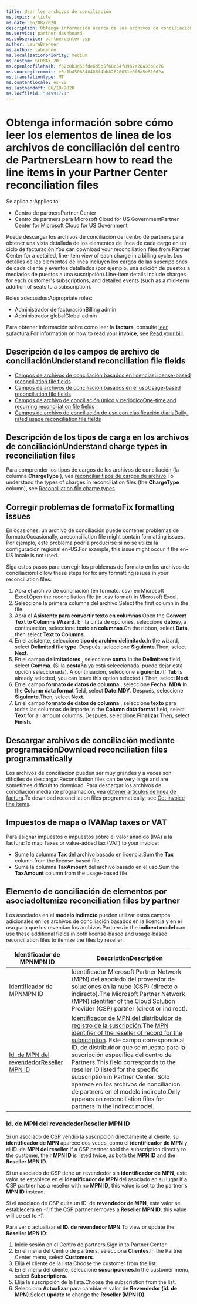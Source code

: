```yaml
---
title: Usar los archivos de conciliación
ms.topic: article
ms.date: 06/08/2020
description: Obtenga información acerca de los archivos de conciliación en el centro de Partners y cómo interpretar las vistas detalladas del artículo de línea de los cargos de un ciclo de facturación determinado.
ms.service: partner-dashboard
ms.subservice: partnercenter-csp
author: LauraBrenner
ms.author: labrenne
ms.localizationpriority: medium
ms.custom: SEOMAY.20
ms.openlocfilehash: f52c0b3d53fde6d5b5f68c54f8967e26a33b8c76
ms.sourcegitcommit: e0a1b4506840486f4bb82620051e0f6a5e81662a
ms.translationtype: MT
ms.contentlocale: es-ES
ms.lasthandoff: 06/18/2020
ms.locfileid: "84991771"
---
```

# <a name="learn-how-to-read-the-line-items-in-your-partner-center-reconciliation-files"></a><span data-ttu-id="19db0-103">Obtenga información sobre cómo leer los elementos de línea de los archivos de conciliación del centro de Partners</span><span class="sxs-lookup"><span data-stu-id="19db0-103">Learn how to read the line items in your Partner Center reconciliation files</span></span>

<span data-ttu-id="19db0-104">Se aplica a:</span><span class="sxs-lookup"><span data-stu-id="19db0-104">Applies to:</span></span>

- <span data-ttu-id="19db0-105">Centro de partners</span><span class="sxs-lookup"><span data-stu-id="19db0-105">Partner Center</span></span>
- <span data-ttu-id="19db0-106">Centro de partners para Microsoft Cloud for US Government</span><span class="sxs-lookup"><span data-stu-id="19db0-106">Partner Center for Microsoft Cloud for US Government</span></span>

<span data-ttu-id="19db0-107">Puede descargar los archivos de conciliación del centro de partners para obtener una vista detallada de los elementos de línea de cada cargo en un ciclo de facturación.</span><span class="sxs-lookup"><span data-stu-id="19db0-107">You can download your reconciliation files from Partner Center for a detailed, line-item view of each charge in a billing cycle.</span></span> <span data-ttu-id="19db0-108">Los detalles de los elementos de línea incluyen los cargos de las suscripciones de cada cliente y eventos detallados (por ejemplo, una adición de puestos a mediados de puestos a una suscripción).</span><span class="sxs-lookup"><span data-stu-id="19db0-108">Line-item details include charges for each customer's subscriptions, and detailed events (such as a mid-term addition of seats to a subscription).</span></span>

<span data-ttu-id="19db0-109">Roles adecuados:</span><span class="sxs-lookup"><span data-stu-id="19db0-109">Appropriate roles:</span></span>

- <span data-ttu-id="19db0-110">Administrador de facturación</span><span class="sxs-lookup"><span data-stu-id="19db0-110">Billing admin</span></span>
- <span data-ttu-id="19db0-111">Administrador global</span><span class="sxs-lookup"><span data-stu-id="19db0-111">Global admin</span></span>

<span data-ttu-id="19db0-112">Para obtener información sobre cómo leer la **factura**, consulte [leer su](read-your-bill.md)factura.</span><span class="sxs-lookup"><span data-stu-id="19db0-112">For information on how to read your **invoice**, see [Read your bill](read-your-bill.md).</span></span>

## <a name="understand-reconciliation-file-fields"></a><span data-ttu-id="19db0-113">Descripción de los campos de archivo de conciliación</span><span class="sxs-lookup"><span data-stu-id="19db0-113">Understand reconciliation file fields</span></span>

- [<span data-ttu-id="19db0-114">Campos de archivos de conciliación basados en licencias</span><span class="sxs-lookup"><span data-stu-id="19db0-114">License-based reconciliation file fields</span></span>](license-based-recon-files.md)
- [<span data-ttu-id="19db0-115">Campos de archivos de conciliación basados en el uso</span><span class="sxs-lookup"><span data-stu-id="19db0-115">Usage-based reconciliation file fields</span></span>](usage-based-recon-files.md)
- [<span data-ttu-id="19db0-116">Campos de archivo de conciliación único y periódico</span><span class="sxs-lookup"><span data-stu-id="19db0-116">One-time and recurring reconciliation file fields</span></span>](one-time-recurring-recon-files.md)
- [<span data-ttu-id="19db0-117">Campos de archivo de conciliación de uso con clasificación diaria</span><span class="sxs-lookup"><span data-stu-id="19db0-117">Daily-rated usage reconciliation file fields</span></span>](daily-rated-usage-recon-files.md)

## <a name="understand-charge-types-in-reconciliation-files"></a><span data-ttu-id="19db0-118">Descripción de los tipos de carga en los archivos de conciliación</span><span class="sxs-lookup"><span data-stu-id="19db0-118">Understand charge types in reconciliation files</span></span>

<span data-ttu-id="19db0-119">Para comprender los tipos de cargos de los archivos de conciliación (la columna **ChargeType** ), vea [reconciliar tipos de cargos de archivo](recon-file-charge-types.md).</span><span class="sxs-lookup"><span data-stu-id="19db0-119">To understand the types of charges in reconciliation files (the **ChargeType** column), see [Reconciliation file charge types](recon-file-charge-types.md).</span></span>

## <a name="fix-formatting-issues"></a><span data-ttu-id="19db0-120">Corregir problemas de formato</span><span class="sxs-lookup"><span data-stu-id="19db0-120">Fix formatting issues</span></span>

<span data-ttu-id="19db0-121">En ocasiones, un archivo de conciliación puede contener problemas de formato.</span><span class="sxs-lookup"><span data-stu-id="19db0-121">Occasionally, a reconciliation file might contain formatting issues.</span></span> <span data-ttu-id="19db0-122">Por ejemplo, este problema podría producirse si no se utiliza la configuración regional en-US.</span><span class="sxs-lookup"><span data-stu-id="19db0-122">For example, this issue might occur if the en-US locale is not used.</span></span>

<span data-ttu-id="19db0-123">Siga estos pasos para corregir los problemas de formato en los archivos de conciliación:</span><span class="sxs-lookup"><span data-stu-id="19db0-123">Follow these steps for fix any formatting issues in your reconciliation files:</span></span>

1. <span data-ttu-id="19db0-124">Abra el archivo de conciliación (en formato. csv) en Microsoft Excel.</span><span class="sxs-lookup"><span data-stu-id="19db0-124">Open the reconciliation file (in .csv format) in Microsoft Excel.</span></span>
2. <span data-ttu-id="19db0-125">Seleccione la primera columna del archivo.</span><span class="sxs-lookup"><span data-stu-id="19db0-125">Select the first column in the file.</span></span>
3. <span data-ttu-id="19db0-126">Abra el **Asistente para convertir texto en columnas**.</span><span class="sxs-lookup"><span data-stu-id="19db0-126">Open the **Convert Text to Columns Wizard**.</span></span> <span data-ttu-id="19db0-127">En la cinta de opciones, seleccione **datos**y, a continuación, seleccione **texto en columnas**.</span><span class="sxs-lookup"><span data-stu-id="19db0-127">On the ribbon, select **Data**, then select **Text to Columns**.</span></span>
4. <span data-ttu-id="19db0-128">En el asistente, seleccione **tipo de archivo delimitado**.</span><span class="sxs-lookup"><span data-stu-id="19db0-128">In the wizard, select **Delimited file type**.</span></span> <span data-ttu-id="19db0-129">Después, seleccione **Siguiente**.</span><span class="sxs-lookup"><span data-stu-id="19db0-129">Then, select **Next**.</span></span>
5. <span data-ttu-id="19db0-130">En el campo **delimitadores** , seleccione **coma**.</span><span class="sxs-lookup"><span data-stu-id="19db0-130">In the **Delimiters** field, select **Comma**.</span></span> <span data-ttu-id="19db0-131">(Si la **pestaña** ya está seleccionada, puede dejar esta opción seleccionada). A continuación, seleccione **siguiente**.</span><span class="sxs-lookup"><span data-stu-id="19db0-131">(If **Tab** is already selected, you can leave this option selected.) Then, select **Next**.</span></span>
6. <span data-ttu-id="19db0-132">En el campo **formato de datos de columna** , seleccione **Fecha: MDA**.</span><span class="sxs-lookup"><span data-stu-id="19db0-132">In the **Column data format** field, select **Date:MDY**.</span></span> <span data-ttu-id="19db0-133">Después, seleccione **Siguiente**.</span><span class="sxs-lookup"><span data-stu-id="19db0-133">Then, select **Next**.</span></span>
7. <span data-ttu-id="19db0-134">En el campo **formato de datos de columna** , seleccione **texto** para todas las columnas de importe.</span><span class="sxs-lookup"><span data-stu-id="19db0-134">In the **Column data format** field, select **Text** for all amount columns.</span></span> <span data-ttu-id="19db0-135">Después, seleccione **Finalizar**.</span><span class="sxs-lookup"><span data-stu-id="19db0-135">Then, select **Finish**.</span></span>

## <a name="download-reconciliation-files-programmatically"></a><span data-ttu-id="19db0-136">Descargar archivos de conciliación mediante programación</span><span class="sxs-lookup"><span data-stu-id="19db0-136">Download reconciliation files programmatically</span></span>

<span data-ttu-id="19db0-137">Los archivos de conciliación pueden ser muy grandes y a veces son difíciles de descargar.</span><span class="sxs-lookup"><span data-stu-id="19db0-137">Reconciliation files can be very large and are sometimes difficult to download.</span></span> <span data-ttu-id="19db0-138">Para descargar los archivos de conciliación mediante programación, vea [obtener artículos de línea de factura](https://docs.microsoft.com/partner-center/develop/get-invoiceline-items).</span><span class="sxs-lookup"><span data-stu-id="19db0-138">To download reconciliation files programmatically, see [Get invoice line items](https://docs.microsoft.com/partner-center/develop/get-invoiceline-items).</span></span>

## <a name="map-taxes-or-vat"></a><span data-ttu-id="19db0-139">Impuestos de mapa o IVA</span><span class="sxs-lookup"><span data-stu-id="19db0-139">Map taxes or VAT</span></span>

<span data-ttu-id="19db0-140">Para asignar impuestos o impuestos sobre el valor añadido (IVA) a la factura:</span><span class="sxs-lookup"><span data-stu-id="19db0-140">To map Taxes or value-added tax (VAT) to your invoice:</span></span>

- <span data-ttu-id="19db0-141">Sume la columna **Tax** del archivo basado en licencia.</span><span class="sxs-lookup"><span data-stu-id="19db0-141">Sum the **Tax** column from the license-based file.</span></span>
- <span data-ttu-id="19db0-142">Sume la columna **TaxAmount** del archivo basado en el uso.</span><span class="sxs-lookup"><span data-stu-id="19db0-142">Sum the **TaxAmount** column from the usage-based file.</span></span>

## <a name="itemize-reconciliation-files-by-partner"></a><span data-ttu-id="19db0-143">Elemento de conciliación de elementos por asociado</span><span class="sxs-lookup"><span data-stu-id="19db0-143">Itemize reconciliation files by partner</span></span>

<span data-ttu-id="19db0-144">Los asociados en el **modelo indirecto** pueden utilizar estos campos adicionales en los archivos de conciliación basados en la licencia y en el uso para que los revendan los archivos.</span><span class="sxs-lookup"><span data-stu-id="19db0-144">Partners in the **indirect model** can use these additional fields in both license-based and usage-based reconciliation files to itemize the files by reseller.</span></span>

| <span data-ttu-id="19db0-145">Identificador de MPN</span><span class="sxs-lookup"><span data-stu-id="19db0-145">MPN ID</span></span> | <span data-ttu-id="19db0-146">Description</span><span class="sxs-lookup"><span data-stu-id="19db0-146">Description</span></span> |
| ------ | ----------- |
| <span data-ttu-id="19db0-147">Identificador de MPN</span><span class="sxs-lookup"><span data-stu-id="19db0-147">MPN ID</span></span> | <span data-ttu-id="19db0-148">Identificador Microsoft Partner Network (MPN) del asociado del proveedor de soluciones en la nube (CSP) (directo o indirecto).</span><span class="sxs-lookup"><span data-stu-id="19db0-148">The Microsoft Partner Network (MPN) identifier of the Cloud Solution Provider (CSP) partner (direct or indirect).</span></span> |
| [<span data-ttu-id="19db0-149">Id. de MPN del revendedor</span><span class="sxs-lookup"><span data-stu-id="19db0-149">Reseller MPN ID</span></span>](#reseller-mpn-id) | <span data-ttu-id="19db0-150">[Identificador de MPN del distribuidor de registro de la suscripción](#reseller-mpn-id).</span><span class="sxs-lookup"><span data-stu-id="19db0-150">The [MPN identifier of the reseller of record for the subscription](#reseller-mpn-id).</span></span> <span data-ttu-id="19db0-151">Este campo corresponde al ID. de distribuidor que se muestra para la suscripción específica del centro de Partners.</span><span class="sxs-lookup"><span data-stu-id="19db0-151">This field corresponds to the reseller ID listed for the specific subscription in Partner Center.</span></span> <span data-ttu-id="19db0-152">Solo aparece en los archivos de conciliación de partners en el modelo indirecto.</span><span class="sxs-lookup"><span data-stu-id="19db0-152">Only appears on reconciliation files for partners in the indirect model.</span></span> |

### <a name="reseller-mpn-id"></a><span data-ttu-id="19db0-153">Id. de MPN del revendedor</span><span class="sxs-lookup"><span data-stu-id="19db0-153">Reseller MPN ID</span></span>

<span data-ttu-id="19db0-154">Si un asociado de CSP vendió la suscripción directamente al cliente, su **identificador de MPN** aparece dos veces, como el **identificador de MPN** y el ID. de **MPN del reseller**.</span><span class="sxs-lookup"><span data-stu-id="19db0-154">If a CSP partner sold the subscription directly to the customer, their **MPN ID** is listed twice, as both the **MPN ID** and the **Reseller MPN ID**.</span></span>

<span data-ttu-id="19db0-155">Si un asociado de CSP tiene un revendedor sin **identificador de MPN**, este valor se establece en el **identificador de MPN** del asociado en su lugar.</span><span class="sxs-lookup"><span data-stu-id="19db0-155">If a CSP partner has a reseller with no **MPN ID**, this value is set to the partner's **MPN ID** instead.</span></span>

<span data-ttu-id="19db0-156">Si el asociado de CSP quita un ID. de **revendedor de MPN**, este valor se establecerá en *-1*.</span><span class="sxs-lookup"><span data-stu-id="19db0-156">If the CSP partner removes a **Reseller MPN ID**, this value will be set to *-1*.</span></span>

<span data-ttu-id="19db0-157">Para ver o actualizar el **ID. de revendedor MPN**:</span><span class="sxs-lookup"><span data-stu-id="19db0-157">To view or update the **Reseller MPN ID**:</span></span>

1. <span data-ttu-id="19db0-158">Inicie sesión en el Centro de partners.</span><span class="sxs-lookup"><span data-stu-id="19db0-158">Sign in to Partner Center.</span></span>
2. <span data-ttu-id="19db0-159">En el menú del Centro de partners, selecciona **Clientes**.</span><span class="sxs-lookup"><span data-stu-id="19db0-159">In the Partner Center menu, select **Customers**.</span></span>
3. <span data-ttu-id="19db0-160">Elija el cliente de la lista.</span><span class="sxs-lookup"><span data-stu-id="19db0-160">Choose the customer from the list.</span></span>
4. <span data-ttu-id="19db0-161">En el menú del cliente, seleccione **suscripciones**.</span><span class="sxs-lookup"><span data-stu-id="19db0-161">In the customer menu, select **Subscriptions**.</span></span>
5. <span data-ttu-id="19db0-162">Elija la suscripción de la lista.</span><span class="sxs-lookup"><span data-stu-id="19db0-162">Choose the subscription from the list.</span></span>
6. <span data-ttu-id="19db0-163">Selecciona **Actualizar** para cambiar el valor de **Revendedor (id. de MPN)**.</span><span class="sxs-lookup"><span data-stu-id="19db0-163">Select **update** to change the **Reseller (MPN ID)**.</span></span>

